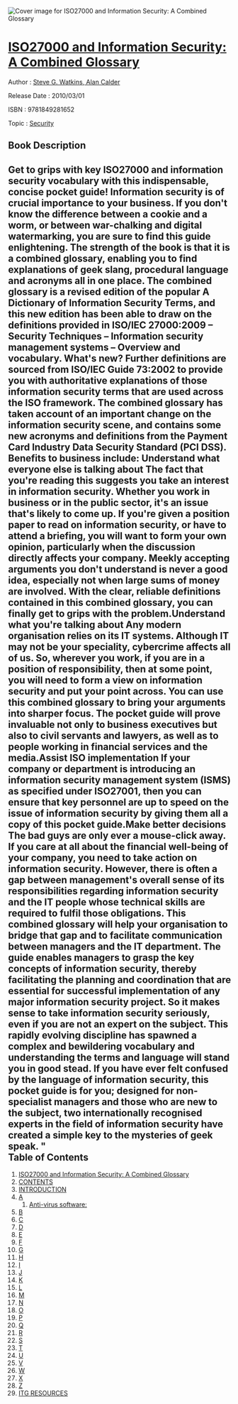 ![Cover image for ISO27000 and Information Security: A Combined Glossary](https://imgdetail.ebookreading.net/cover/cover/security/EB9781849281652.jpg)

[ISO27000 and Information Security: A Combined Glossary](https://ebookreading.net/view/book/ISO27000+and+Information+Security%3A+A+Combined+Glossary-EB9781849281652_1.html "ISO27000 and Information Security: A Combined Glossary")
====================================================================================================================

Author : [Steve G. Watkins](https://ebookreading.net/search/author/Steve+G.+Watkins),[ Alan Calder](https://ebookreading.net/search/author/+Alan+Calder)

Release Date : 2010/03/01

ISBN : 9781849281652

Topic : [Security](https://ebookreading.net/search/category/security)

Book Description
-----------------

 Get to grips with key ISO27000 and information security vocabulary with this indispensable, concise pocket guide! 
 Information security is of crucial importance to your business. If you don't know the difference between a cookie and a worm, or between war-chalking and digital watermarking, you are sure to find this guide enlightening. The strength of the book is that it is a combined glossary, enabling you to find explanations of geek slang, procedural language and acronyms all in one place. The combined glossary is a revised edition of the popular A 				Dictionary of Information Security Terms, and this new edition has been able to draw on the definitions provided in ISO/IEC 27000:2009 – Security Techniques – Information security management systems – Overview and vocabulary. 
What's new?  				 Further definitions are sourced from ISO/IEC Guide 73:2002 to provide you with authoritative explanations of those information security terms that are used across the ISO framework. The combined glossary has taken account of an important change on the information security scene, and contains some new acronyms and definitions from the Payment Card Industry Data Security Standard (PCI DSS). 
Benefits to business include:
Understand what everyone else is talking about The fact that you're reading this suggests you take an interest in information security. Whether you work in business or in the public sector, it's an issue that's likely to come up. If you're given a position paper to read on information security, or have to attend a briefing, you will want to form your own opinion, particularly when the discussion directly affects your company. Meekly accepting arguments you don't understand is never a good idea, especially not when large sums of money are involved. With the clear, reliable definitions contained in this combined glossary, you can finally get to grips with the problem.Understand what you're talking about Any modern organisation relies on its IT systems. Although IT may not be your speciality, cybercrime affects all of us. So, wherever you work, if you are in a position of responsibility, then at some point, you will need to form a view on information security and put your point across. You can use this combined glossary to bring your arguments into sharper focus. The pocket guide will prove invaluable not only to business executives but also to civil servants and lawyers, as well as to people working in financial services and the media.Assist ISO implementation If your company or department is introducing an information security management system (ISMS) as specified under ISO27001, then you can ensure that key personnel are up to speed on the issue of information security by giving them all a copy of this pocket guide.Make better decisions The bad guys are only ever a mouse-click away. If you care at all about the financial well-being of your company, you need to take action on information security. However, there is often a gap between management's overall sense of its responsibilities regarding information security and the IT people whose technical skills are required to fulfil those obligations. This combined glossary will help your organisation to bridge that gap and to facilitate communication between managers and the IT department. The guide enables managers to grasp the key concepts of information security, thereby facilitating the planning and coordination that are essential for successful implementation of any major information security project.      So it makes sense to take information security seriously, even if you are not an expert on the subject. This rapidly evolving discipline has spawned a complex and bewildering vocabulary and understanding the terms and language will stand you in good stead. 
 If you have ever felt confused by the language of information security, this pocket guide is for you; designed for non-specialist managers and those who are new to the subject, two internationally recognised experts in the field of information security have created a simple key to the mysteries of geek speak. 
"               
Table of Contents
-----------------

1. [ISO27000 and Information Security: A Combined Glossary](https://ebookreading.net/view/book/ISO27000+and+Information+Security%3A+A+Combined+Glossary-EB9781849281652_3.html)
1. [CONTENTS](https://ebookreading.net/view/book/ISO27000+and+Information+Security%3A+A+Combined+Glossary-EB9781849281652_5.html)
1. [INTRODUCTION](https://ebookreading.net/view/book/ISO27000+and+Information+Security%3A+A+Combined+Glossary-EB9781849281652_6.html)
1. [A](https://ebookreading.net/view/book/ISO27000+and+Information+Security%3A+A+Combined+Glossary-EB9781849281652_7.html)
    1. [Anti-virus software:](https://ebookreading.net/view/book/ISO27000+and+Information+Security%3A+A+Combined+Glossary-EB9781849281652_7.html#heading_id_2)
1. [B](https://ebookreading.net/view/book/ISO27000+and+Information+Security%3A+A+Combined+Glossary-EB9781849281652_8.html)
1. [C](https://ebookreading.net/view/book/ISO27000+and+Information+Security%3A+A+Combined+Glossary-EB9781849281652_9.html)
1. [D](https://ebookreading.net/view/book/ISO27000+and+Information+Security%3A+A+Combined+Glossary-EB9781849281652_10.html)
1. [E](https://ebookreading.net/view/book/ISO27000+and+Information+Security%3A+A+Combined+Glossary-EB9781849281652_11.html)
1. [F](https://ebookreading.net/view/book/ISO27000+and+Information+Security%3A+A+Combined+Glossary-EB9781849281652_12.html)
1. [G](https://ebookreading.net/view/book/ISO27000+and+Information+Security%3A+A+Combined+Glossary-EB9781849281652_13.html)
1. [H](https://ebookreading.net/view/book/ISO27000+and+Information+Security%3A+A+Combined+Glossary-EB9781849281652_14.html)
1. [I](https://ebookreading.net/view/book/ISO27000+and+Information+Security%3A+A+Combined+Glossary-EB9781849281652_15.html)
1. [J](https://ebookreading.net/view/book/ISO27000+and+Information+Security%3A+A+Combined+Glossary-EB9781849281652_16.html)
1. [K](https://ebookreading.net/view/book/ISO27000+and+Information+Security%3A+A+Combined+Glossary-EB9781849281652_17.html)
1. [L](https://ebookreading.net/view/book/ISO27000+and+Information+Security%3A+A+Combined+Glossary-EB9781849281652_18.html)
1. [M](https://ebookreading.net/view/book/ISO27000+and+Information+Security%3A+A+Combined+Glossary-EB9781849281652_19.html)
1. [N](https://ebookreading.net/view/book/ISO27000+and+Information+Security%3A+A+Combined+Glossary-EB9781849281652_20.html)
1. [O](https://ebookreading.net/view/book/ISO27000+and+Information+Security%3A+A+Combined+Glossary-EB9781849281652_21.html)
1. [P](https://ebookreading.net/view/book/ISO27000+and+Information+Security%3A+A+Combined+Glossary-EB9781849281652_22.html)
1. [Q](https://ebookreading.net/view/book/ISO27000+and+Information+Security%3A+A+Combined+Glossary-EB9781849281652_23.html)
1. [R](https://ebookreading.net/view/book/ISO27000+and+Information+Security%3A+A+Combined+Glossary-EB9781849281652_24.html)
1. [S](https://ebookreading.net/view/book/ISO27000+and+Information+Security%3A+A+Combined+Glossary-EB9781849281652_25.html)
1. [T](https://ebookreading.net/view/book/ISO27000+and+Information+Security%3A+A+Combined+Glossary-EB9781849281652_26.html)
1. [U](https://ebookreading.net/view/book/ISO27000+and+Information+Security%3A+A+Combined+Glossary-EB9781849281652_27.html)
1. [V](https://ebookreading.net/view/book/ISO27000+and+Information+Security%3A+A+Combined+Glossary-EB9781849281652_28.html)
1. [W](https://ebookreading.net/view/book/ISO27000+and+Information+Security%3A+A+Combined+Glossary-EB9781849281652_29.html)
1. [X](https://ebookreading.net/view/book/ISO27000+and+Information+Security%3A+A+Combined+Glossary-EB9781849281652_30.html)
1. [Z](https://ebookreading.net/view/book/ISO27000+and+Information+Security%3A+A+Combined+Glossary-EB9781849281652_31.html)
1. [ITG RESOURCES](https://ebookreading.net/view/book/ISO27000+and+Information+Security%3A+A+Combined+Glossary-EB9781849281652_32.html)

